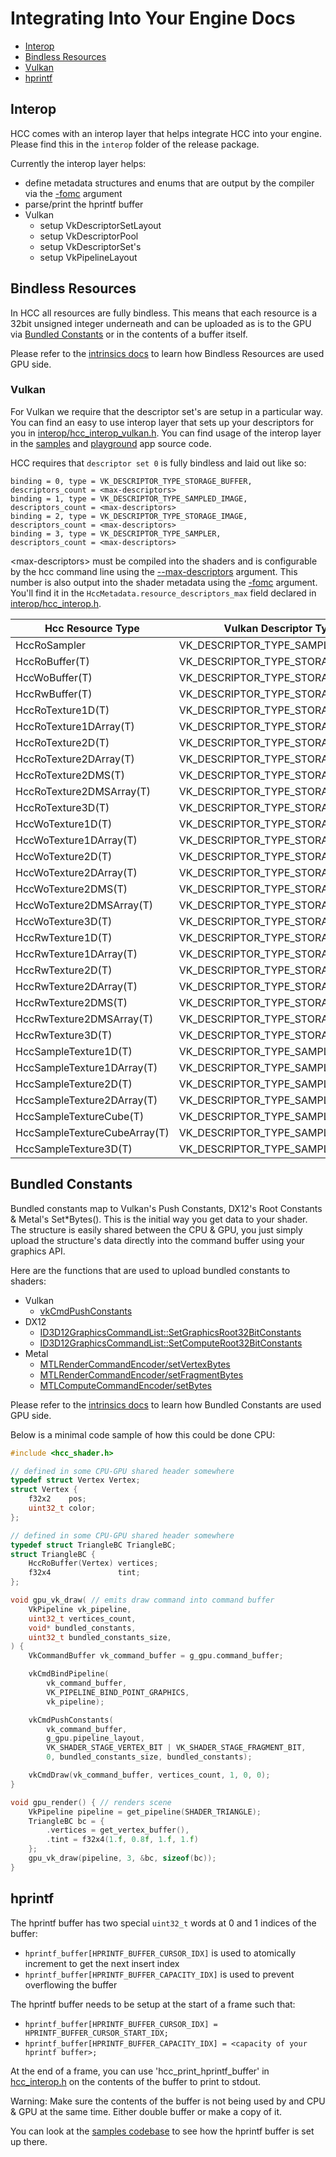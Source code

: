 # Integrating Into Your Engine Docs

- [Interop](#interop)
- [Bindless Resources](#bindless-resources)
- [Vulkan](#vulkan)
- [hprintf](#hprintf)

## Interop

HCC comes with an interop layer that helps integrate HCC into your engine. Please find this in the `interop` folder of the release package.

Currently the interop layer helps:
- define metadata structures and enums that are output by the compiler via the [-fomc](command_line.md#--fomc-pathh) argument
- parse/print the hprintf buffer
- Vulkan
	- setup VkDescriptorSetLayout
	- setup VkDescriptorPool
	- setup VkDescriptorSet's
	- setup VkPipelineLayout

## Bindless Resources

In HCC all resources are fully bindless. This means that each resource is a 32bit unsigned integer underneath and can be uploaded as is to the GPU via [Bundled Constants](#bundled-constants) or in the contents of a buffer itself.

Please refer to the [intrinsics docs](intrinsics.md#bindless-resources) to learn how Bindless Resources are used GPU side.

### Vulkan

For Vulkan we require that the descriptor set's are setup in a particular way. You can find an easy to use interop layer that sets up your descriptors for you in [interop/hcc_interop_vulkan.h](../interop/hcc_interop_vulkan.h). You can find usage of the interop layer in the [samples](../samples/app/gpu_vulkan.c) and [playground](../playground/app/gpu_vulkan.c) app source code.

HCC requires that `descriptor set 0` is fully bindless and laid out like so:
```
binding = 0, type = VK_DESCRIPTOR_TYPE_STORAGE_BUFFER, descriptors_count = <max-descriptors>
binding = 1, type = VK_DESCRIPTOR_TYPE_SAMPLED_IMAGE,  descriptors_count = <max-descriptors>
binding = 2, type = VK_DESCRIPTOR_TYPE_STORAGE_IMAGE,  descriptors_count = <max-descriptors>
binding = 3, type = VK_DESCRIPTOR_TYPE_SAMPLER,        descriptors_count = <max-descriptors>
```

\<max-descriptors\> must be compiled into the shaders and is configurable by the hcc command line using the [--max-descriptors](command_line.md#--max-descriptors-num) argument. This number is also output into the shader metadata using the [-fomc](command_line.md#--fomc-pathh) argument. You'll find it in the `HccMetadata.resource_descriptors_max` field declared in [interop/hcc_interop.h](../interop/hcc_interop.h).

| Hcc Resource Type              | Vulkan Descriptor Type            |
| ------------------------------ | --------------------------------- |
| HccRoSampler                   | VK_DESCRIPTOR_TYPE_SAMPLER        |
| HccRoBuffer(T)                 | VK_DESCRIPTOR_TYPE_STORAGE_BUFFER |
| HccWoBuffer(T)                 | VK_DESCRIPTOR_TYPE_STORAGE_BUFFER |
| HccRwBuffer(T)                 | VK_DESCRIPTOR_TYPE_STORAGE_BUFFER |
| HccRoTexture1D(T)              | VK_DESCRIPTOR_TYPE_STORAGE_IMAGE  |
| HccRoTexture1DArray(T)         | VK_DESCRIPTOR_TYPE_STORAGE_IMAGE  |
| HccRoTexture2D(T)              | VK_DESCRIPTOR_TYPE_STORAGE_IMAGE  |
| HccRoTexture2DArray(T)         | VK_DESCRIPTOR_TYPE_STORAGE_IMAGE  |
| HccRoTexture2DMS(T)            | VK_DESCRIPTOR_TYPE_STORAGE_IMAGE  |
| HccRoTexture2DMSArray(T)       | VK_DESCRIPTOR_TYPE_STORAGE_IMAGE  |
| HccRoTexture3D(T)              | VK_DESCRIPTOR_TYPE_STORAGE_IMAGE  |
| HccWoTexture1D(T)              | VK_DESCRIPTOR_TYPE_STORAGE_IMAGE  |
| HccWoTexture1DArray(T)         | VK_DESCRIPTOR_TYPE_STORAGE_IMAGE  |
| HccWoTexture2D(T)              | VK_DESCRIPTOR_TYPE_STORAGE_IMAGE  |
| HccWoTexture2DArray(T)         | VK_DESCRIPTOR_TYPE_STORAGE_IMAGE  |
| HccWoTexture2DMS(T)            | VK_DESCRIPTOR_TYPE_STORAGE_IMAGE  |
| HccWoTexture2DMSArray(T)       | VK_DESCRIPTOR_TYPE_STORAGE_IMAGE  |
| HccWoTexture3D(T)              | VK_DESCRIPTOR_TYPE_STORAGE_IMAGE  |
| HccRwTexture1D(T)              | VK_DESCRIPTOR_TYPE_STORAGE_IMAGE  |
| HccRwTexture1DArray(T)         | VK_DESCRIPTOR_TYPE_STORAGE_IMAGE  |
| HccRwTexture2D(T)              | VK_DESCRIPTOR_TYPE_STORAGE_IMAGE  |
| HccRwTexture2DArray(T)         | VK_DESCRIPTOR_TYPE_STORAGE_IMAGE  |
| HccRwTexture2DMS(T)            | VK_DESCRIPTOR_TYPE_STORAGE_IMAGE  |
| HccRwTexture2DMSArray(T)       | VK_DESCRIPTOR_TYPE_STORAGE_IMAGE  |
| HccRwTexture3D(T)              | VK_DESCRIPTOR_TYPE_STORAGE_IMAGE  |
| HccSampleTexture1D(T)          | VK_DESCRIPTOR_TYPE_SAMPLED_IMAGE  |
| HccSampleTexture1DArray(T)     | VK_DESCRIPTOR_TYPE_SAMPLED_IMAGE  |
| HccSampleTexture2D(T)          | VK_DESCRIPTOR_TYPE_SAMPLED_IMAGE  |
| HccSampleTexture2DArray(T)     | VK_DESCRIPTOR_TYPE_SAMPLED_IMAGE  |
| HccSampleTextureCube(T)        | VK_DESCRIPTOR_TYPE_SAMPLED_IMAGE  |
| HccSampleTextureCubeArray(T)   | VK_DESCRIPTOR_TYPE_SAMPLED_IMAGE  |
| HccSampleTexture3D(T)          | VK_DESCRIPTOR_TYPE_SAMPLED_IMAGE  |

## Bundled Constants

Bundled constants map to Vulkan's Push Constants, DX12's Root Constants & Metal's Set\*Bytes().
This is the initial way you get data to your shader.
The structure is easily shared between the CPU & GPU, you just simply upload the structure's data directly into the command buffer using your graphics API.

Here are the functions that are used to upload bundled constants to shaders:
- Vulkan
	- [vkCmdPushConstants](https://registry.khronos.org/vulkan/specs/1.3-extensions/man/html/vkCmdPushConstants.html)
- DX12
	- [ID3D12GraphicsCommandList::SetGraphicsRoot32BitConstants](https://learn.microsoft.com/en-us/windows/win32/api/d3d12/nf-d3d12-id3d12graphicscommandlist-setgraphicsroot32bitconstants)
	- [ID3D12GraphicsCommandList::SetComputeRoot32BitConstants](https://learn.microsoft.com/en-us/windows/win32/api/d3d12/nf-d3d12-id3d12graphicscommandlist-setcomputeroot32bitconstants)
- Metal
	- [MTLRenderCommandEncoder/setVertexBytes](https://developer.apple.com/documentation/metal/mtlrendercommandencoder/1515846-setvertexbytes)
	- [MTLRenderCommandEncoder/setFragmentBytes](https://developer.apple.com/documentation/metal/mtlrendercommandencoder/1516192-setfragmentbytes)
	- [MTLComputeCommandEncoder/setBytes](https://developer.apple.com/documentation/metal/mtlcomputecommandencoder/1443159-setbytes)

Please refer to the [intrinsics docs](intrinsics.md#bundled-constants) to learn how Bundled Constants are used GPU side.

Below is a minimal code sample of how this could be done CPU:
```c
#include <hcc_shader.h>

// defined in some CPU-GPU shared header somewhere
typedef struct Vertex Vertex;
struct Vertex {
    f32x2    pos;
    uint32_t color;
};

// defined in some CPU-GPU shared header somewhere
typedef struct TriangleBC TriangleBC;
struct TriangleBC {
    HccRoBuffer(Vertex) vertices;
    f32x4               tint;
};

void gpu_vk_draw( // emits draw command into command buffer
	VkPipeline vk_pipeline,
	uint32_t vertices_count,
	void* bundled_constants,
	uint32_t bundled_constants_size,
) {
	VkCommandBuffer vk_command_buffer = g_gpu.command_buffer;

	vkCmdBindPipeline(
		vk_command_buffer,
		VK_PIPELINE_BIND_POINT_GRAPHICS,
		vk_pipeline);

	vkCmdPushConstants(
		vk_command_buffer,
		g_gpu.pipeline_layout,
		VK_SHADER_STAGE_VERTEX_BIT | VK_SHADER_STAGE_FRAGMENT_BIT,
		0, bundled_constants_size, bundled_constants);

	vkCmdDraw(vk_command_buffer, vertices_count, 1, 0, 0);
}

void gpu_render() { // renders scene
	VkPipeline pipeline = get_pipeline(SHADER_TRIANGLE);
	TriangleBC bc = {
		.vertices = get_vertex_buffer(),
		.tint = f32x4(1.f, 0.8f, 1.f, 1.f)
	};
	gpu_vk_draw(pipeline, 3, &bc, sizeof(bc));
}
```

## hprintf

The hprintf buffer has two special `uint32_t` words at 0 and 1 indices of the buffer:
- `hprintf_buffer[HPRINTF_BUFFER_CURSOR_IDX]` is used to atomically increment to get the next insert index
- `hprintf_buffer[HPRINTF_BUFFER_CAPACITY_IDX]` is used to prevent overflowing the buffer

The hprintf buffer needs to be setup at the start of a frame such that:
- `hprintf_buffer[HPRINTF_BUFFER_CURSOR_IDX] = HPRINTF_BUFFER_CURSOR_START_IDX;`
- `hprintf_buffer[HPRINTF_BUFFER_CAPACITY_IDX] = <capacity of your hprintf buffer>;`

At the end of a frame, you can use 'hcc_print_hprintf_buffer' in [hcc_interop.h](../interop/hcc_interop.h) on the contents of the buffer to print to stdout.

Warning: Make sure the contents of the buffer is not being used by and CPU & GPU at the same time. Either double buffer or make a copy of it.

You can look at the [samples codebase](../samples/app/main.c) to see how the hprintf buffer is set up there.

